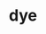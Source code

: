 ---
category: 3-letters
denotation: null
name: dye
reference_link: https://www.etymonline.com/word/dye
root_language: null
root_name: null
title: dye
type: free
word_sums:
- respelling: dye
  sum: 'Dye + '
---